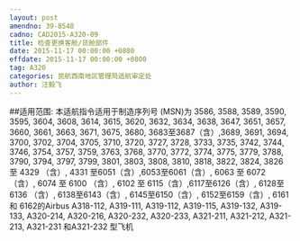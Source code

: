 ```yaml
---
layout: post
amendno: 39-8548
cadno: CAD2015-A320-09
title: 检查更换客舱/货舱部件
date: 2015-11-17 00:00:00 +0800
effdate: 2015-11-17 00:00:00 +0800
tag: A320
categories: 民航西南地区管理局适航审定处
author: 汪毅飞
---
```


##适用范围:
本适航指令适用于制造序列号 (MSN)为 3586, 3588, 3589, 3590, 3595, 3604, 3608, 3614, 3615, 3620, 3632, 3634, 3638, 3647, 3651, 3657, 3660, 3661, 3663, 3671, 3675, 3680, 3683至3687（含）,3689, 3691, 3694, 3700, 3702, 3704, 3705, 3710, 3720, 3727, 3728, 3733, 3735, 3742, 3744, 3746, 3754, 3757, 3759, 3763, 3768, 3770, 3772, 3774, 3775, 3779, 3788, 3790, 3794, 3797, 3799, 3801, 3803, 3808, 3810, 3818, 3822, 3824, 3826 至 4329 （含）, 4331 至6051（含）,6053至6061（含）, 6063 至 6072 （含）, 6074 至 6100 （含）, 6102 至 6115（含）,6117至6126（含）, 6128至 6136 （含）, 6138至6143（含）, 6145至6150（含）, 6152至6159（含）, 6161 和 6162的Airbus A318-112, A319-111, A319-112, A319-115, A319-132, A319-133, A320-214, A320-216, A320-232, A320-233, A321-211, A321-212, A321-213, A321-231 和A321-232 型飞机

